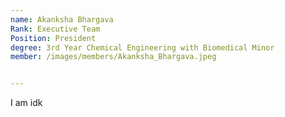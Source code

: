 ```yaml
---
name: Akanksha Bhargava
Rank: Executive Team
Position: President 
degree: 3rd Year Chemical Engineering with Biomedical Minor
member: /images/members/Akanksha_Bhargava.jpeg


---
```

I am idk

